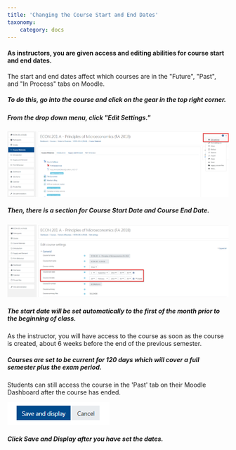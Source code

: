 ```yaml
---
title: 'Changing the Course Start and End Dates'
taxonomy:
    category: docs
---
```

#### As instructors, you are given access and editing abilities for course start and end dates.

The start and end dates affect which courses are in the "Future", "Past", and "In Process" tabs on Moodle.

##### To do this, go into the course and click on the gear in the top right corner.
##### From the drop down menu, click "Edit Settings."

![](start-end.png)

##### Then, there is a section for Course Start Date and Course End Date.

![](start-end-dates.png)

##### The start date will be set automatically to the first of the month prior to the beginning of class.

As the instructor, you will have access to the course as soon as the course is created, about 6 weeks before the end of the previous semester.

##### Courses are set to be current for 120 days which will cover a full semester plus the exam period.

Students can still access the course in the 'Past' tab on their Moodle Dashboard after the course has ended.



![](start-end-save.png)

##### Click Save and Display after you have set the dates.
